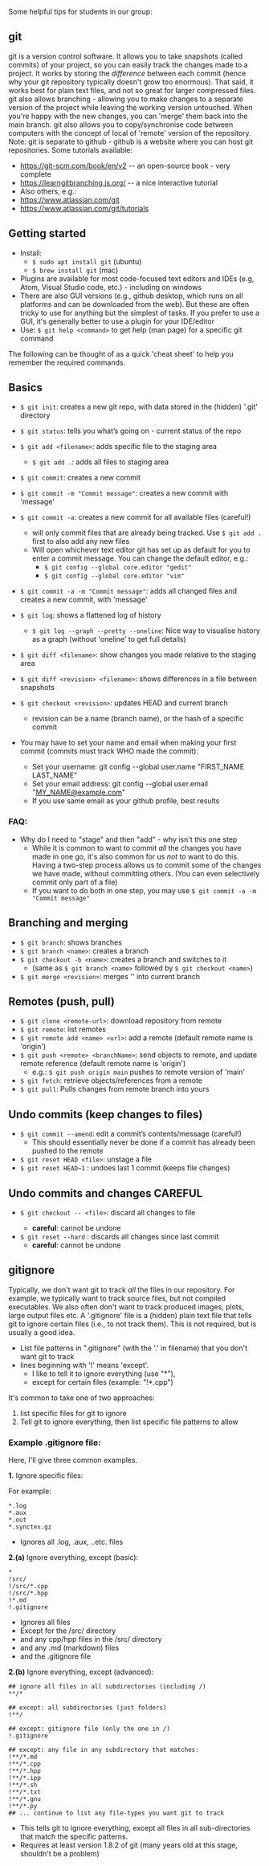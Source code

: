 Some helpful tips for students in our group:


## git

git is a version control software.
It allows you to take snapshots (called commits) of your project, so you can easily track the changes made to a project.
It works by storing the _difference_ between each commit (hence why your git repository typically doesn't grow too enormous).
That said, it works best for plain text files, and not so great for larger compressed files.
git also allows branching - allowing you to make changes to a separate version of the project while leaving the working version untouched. When you're happy with the new changes, you can 'merge' them back into the main branch.
git also allows you to copy/synchronise code between computers with the concept of local of 'remote' version of the repository.
Note: git is separate to github - github is a website where you can host git repositories.
Some tutorials available:
 * https://git-scm.com/book/en/v2 -- an open-source book - very complete
 * https://learngitbranching.js.org/ -- a nice interactive tutorial
 * Also others, e.g.:
 * https://www.atlassian.com/git
 * https://www.atlassian.com/git/tutorials


## Getting started

  * Install:
     * `$ sudo apt install git`    (ubuntu)
     * `$ brew install git`        (mac)
  * Plugins are available for most code-focused text editors and IDEs (e.g, Atom, Visual Studio code, etc.) - including on windows
  * There are also GUI versions (e.g., github desktop, which runs on all platforms and can be downloaded from the web). But these are often tricky to use for anything but the simplest of tasks. If you prefer to use a GUI, it's generally better to use a plugin for your IDE/editor
  * Use: `$ git help <command>` to get help (man page) for a specific git command

The following can be thought of as a quick 'cheat sheet' to help you remember the required commands.

## Basics
  * `$ git init`: creates a new git repo, with data stored in the (hidden) '.git' directory
  * `$ git status`: tells you what’s going on - current status of the repo
  * `$ git add <filename>`: adds specific file to the staging area
    * `$ git add .`: adds all files to staging area
  * `$ git commit`: creates a new commit
  * `$ git commit -m "Commit message"`: creates a new commit with 'message'
  * `$ git commit -a`: creates a new commit for all available files (careful!)
    * will only commit files that are already being tracked. Use `$ git add .` first to also add any new files
    * Will open whichever text editor git has set up as default for you to enter a commit message. You can change the default editor, e.g.:
      * `$ git config --global core.editor "gedit"`
      * `$ git config --global core.editor "vim"`
  * `$ git commit -a -m "Commit message"`: adds all changed files and creates a new commit, with 'message'
  * `$ git log`: shows a flattened log of history
     * `$ git log --graph --pretty --oneline`: Nice way to visualise history as a graph (without 'oneline' to get full details)
  * `$ git diff <filename>`: show changes you made relative to the staging area
  * `$ git diff <revision> <filename>`: shows differences in a file between snapshots
  * `$ git checkout <revision>`: updates HEAD and current branch
     * revision can be a name (branch name), or the hash of a specific commit

  * You may have to set your name and email when making your first commit (commits must track WHO made the commit):
    * Set your username: git config --global user.name "FIRST_NAME LAST_NAME"
    * Set your email address: git config --global user.email "MY_NAME@example.com"  
    * If you use same email as your github profile, best results

### FAQ:
  * Why do I need to "stage" and then "add" - why isn't this one step
    * While it is common to want to commit _all_ the changes you have made in one go, it's also common for us _not_ to want to do this. Having a two-step process allows us to commit some of the changes we have made, without committing others. (You can even selectively commit only part of a file)
    * If you want to do both in one step, you may use `$ git commit -a -m "Commit message"`

## Branching and merging
  * `$ git branch`: shows branches
  * `$ git branch <name>`: creates a branch
  * `$ git checkout -b <name>`: creates a branch and switches to it
     * (same as `$ git branch <name>` followed by `$ git checkout <name>`)
  * `$ git merge <revision>`: merges '<revision>' into current branch

## Remotes (push, pull)
  * `$ git clone <remote-url>`: download repository from remote
  * `$ git remote`: list remotes
  * `$ git remote add <name> <url>`: add a remote (default remote name is 'origin')
  * `$ git push <remote> <branchName>`: send objects to remote, and update remote reference (default remote name is 'origin')
    * e.g.: `$ git push origin main` pushes to remote version of 'main'
  * `$ git fetch`: retrieve objects/references from a remote
  * `$ git pull`: Pulls changes from remote branch into yours

## Undo commits (keep changes to files)
  * `$ git commit --amend`: edit a commit’s contents/message (careful!)
    * This should essentially never be done if a commit has already been pushed to the remote
  * `$ git reset HEAD <file>`: unstage a file
  * `$ git reset HEAD~1` : undoes last 1 commit (keeps file changes)

## Undo commits and changes **CAREFUL**
  * `$ git checkout -- <file>`: discard all changes to file <file>
    * **careful**: cannot be undone
  * `$ git reset --hard` : discards all changes since last commit
    * **careful**: cannot be undone


## gitignore

Typically, we don't want git to track _all_ the files in our repository.
For example, we typically want to track source files, but not compiled executables.
We also often don't want to track produced images, plots, large output files etc.
A '.gitignore' file is a (hidden) plain text file that tells git to ignore certain files (i.e., to not track them).
This is not required, but is usually a good idea.

 * List file patterns in ".gitignore" (with the '.' in filename) that you don't want git to track
 * lines beginning with '!' means 'except'.
   * I like to tell it to ignore everything (use "*"),
   * except for certain files (example: "!*.cpp")

It's common to take one of two approaches:
  1. list specific files for git to ignore
  2. Tell git to ignore everything, then list specific file patterns to allow

### Example .gitignore file:

Here, I'll give three common examples.


 **1.** Ignore specific files:

For example:
```
*.log
*.aux
*.out
*.synctex.gz
```
* Ignores all .log, .aux, ..etc. files


**2.(a)** Ignore everything, except (basic):

```
*
!src/
!/src/*.cpp
!/src/*.hpp
!*.md
!.gitignore
```
 * Ignores all files
 * Except for the /src/ directory
 * and any cpp/hpp files in the /src/ directory
 * and any .md (markdown) files
 * and the .gitignore file

**2.(b)** Ignore everything, except (advanced):


```
## ignore all files in all subdirectories (including /)
**/*

## except: all subdirectories (just folders)
!**/

## except: gitignore file (only the one in /)
!.gitignore

## except: any file in any subdirectory that matches:
!**/*.md
!**/*.cpp
!**/*.hpp
!**/*.ipp
!**/*.sh
!**/*.txt
!**/*.gnu
!**/*.py
## ... continue to list any file-types you want git to track
```
 * This tells git to ignore everything, except all files in all sub-directories that match the specific patterns.
 * Requires at least version 1.8.2 of git (many years old at this stage, shouldn't be a problem)

